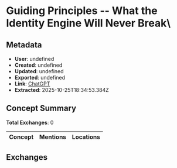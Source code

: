 # **Guiding Principles -- What the Identity Engine Will Never Break**\

## Metadata

- **User**: undefined
- **Created**: undefined
- **Updated**: undefined
- **Exported**: undefined
- **Link**: [ChatGPT](undefined)
- **Extracted**: 2025-10-25T18:34:53.384Z

## Concept Summary

**Total Exchanges**: 0

| Concept | Mentions | Locations |
|---------|----------|----------|

## Exchanges

